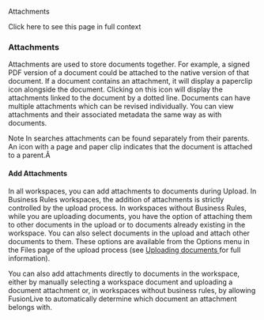 Attachments

Click here to see this page in full context

###  Attachments

Attachments are used to store documents together. For example, a signed PDF
version of a document could be attached to the native version of that
document. If a document contains an attachment, it will display a paperclip
icon alongside the document. Clicking on this icon will display the
attachments linked to the document by a dotted line. Documents can have
multiple attachments which can be revised individually. You can view
attachments and their associated metadata the same way as with documents.

Note  In searches attachments can be found separately from their parents. An
icon with a page and paper clip indicates that the document is attached to a
parent.Â

####  Add Attachments

In all workspaces, you can add attachments to documents during Upload. In
Business Rules workspaces, the addition of attachments is strictly controlled
by the upload process. In workspaces without Business Rules, while you are
uploading documents, you have the option of attaching them to other documents
in the upload or to documents already existing in the workspace. You can also
select documents in the upload and attach other documents to them. These
options are available from the Options menu in the Files page of the upload
process (see [ Uploading documents ](Uploading_documents.htm) for full
information).

You can also add attachments directly to documents in the workspace, either by
manually selecting a workspace document and uploading a document attachment
or, in workspaces without business rules, by allowing FusionLive to
automatically determine which document an attachment belongs with.

